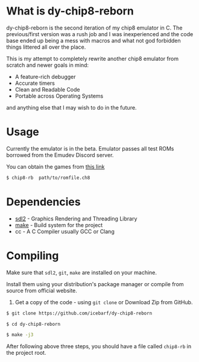 # What is dy-chip8-reborn

dy-chip8-reborn is the second iteration of my chip8 emulator in C. The previous/first version was a rush job and I was inexperienced and the
code base ended up being a mess with macros and what not god forbidden things littered all over the place.

This is my attempt to completely rewrite another chip8 emulator from scratch and newer goals in mind:

- A feature-rich debugger
- Accurate timers
- Clean and Readable Code
- Portable across Operating Systems

and anything else that I may wish to do in the future.

# Usage

Currently the emulator is in the beta. Emulator passes all test ROMs borrowed from the Emudev Discord server.

You can obtain the games from [this link](https://johnearnest.github.io/chip8Archive/)

```sh
$ chip8-rb  path/to/romfile.ch8
```

# Dependencies

- [sdl2](https://libsdl.org/) - Graphics Rendering and Threading Library
- [make](https://www.gnu.org/software/make/) - Build system for the project
- cc - A C Compiler usually GCC or Clang
  
# Compiling

Make sure that `sdl2`, `git`, `make` are installed on your machine.

Install them using your distribution's package manager or compile from source from official website.

1. Get a copy of the code - using `git clone` or Download Zip from GitHub.
```sh
$ git clone https://github.com/icebarf/dy-chip8-reborn

$ cd dy-chip8-reborn

$ make -j3
```

After following above three steps, you should have a file called `chip8-rb` in the project root.